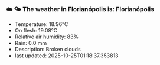 ### ☁️ 🌤️  The weather in Florianópolis is: Florianópolis

- Temperature: 18.96°C
- On flesh: 19.08°C
- Relative air humidity: 83%
- Rain: 0.0 mm
- Description: Broken clouds
- last updated: 2025-10-25T01:18:37.353813
